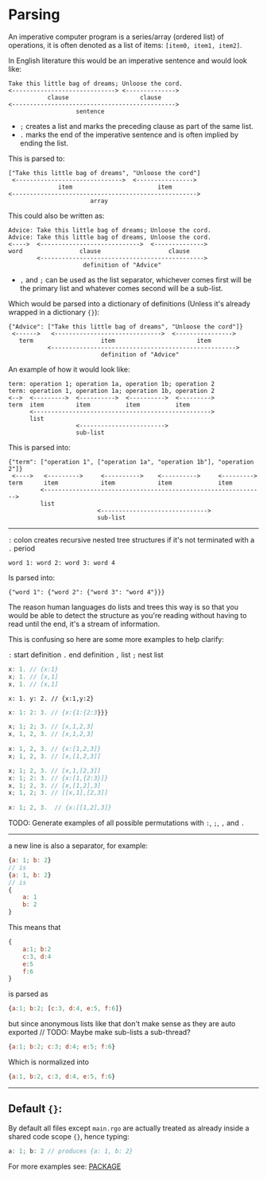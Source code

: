 # Parsing

An imperative computer program is a series/array (ordered list) of operations, it is often denoted as a list of items: `[item0, item1, item2]`.   

In English literature this would be an imperative sentence and would look like:
```
Take this little bag of dreams; Unloose the cord.
<-----------------------------> <-------------->
           clause                    clause         
<---------------------------------------------->
                   sentence
```

* `;` creates a list and marks the preceding clause as part of the same list.
* `.` marks the end of the imperative sentence and is often implied by ending the list.

This is parsed to:
```
["Take this little bag of dreams", "Unloose the cord"]
 <------------------------------>  <---------------->
              item                        item
<---------------------------------------------------->
                       array
```

This could also be written as:

```
Advice: Take this little bag of dreams; Unloose the cord.
Advice: Take this little bag of dreams, Unloose the cord.
<---->  <---------------------------->  <-------------->
word                clause                   clause
        <---------------------------------------------->
                     definition of "Advice"
```

* `,` and `;` can be used as the list separator, whichever comes first will be the primary list and whatever comes second will be a sub-list.


Which would be parsed into a dictionary of definitions (Unless it's already wrapped in a dictionary `{}`):
```
{"Advice": ["Take this little bag of dreams", "Unloose the cord"]}
 <------>   <------------------------------>  <---------------->
   term                   item                       item
           <---------------------------------------------------->
                          definition of "Advice"
```

An example of how it would look like:

```
term: operation 1; operation 1a, operation 1b; operation 2
term: operation 1, operation 1a; operation 1b, operation 2
<-->  <--------->  <---------->  <---------->  <--------->
term  item         item          item          item
      <-------------------------------------------------->
      list
                   <------------------------>
                   sub-list
```

This is parsed into:
```
{"term": ["operation 1", ["operation 1a", "operation 1b"], "operation 2"]}
 <---->   <--------->     <---------->    <---------->     <--------->
term      item            item            item             item
         <-------------------------------------------------------------->
         list
                         <------------------------------>
                         sub-list
```

---
`:` colon creates recursive nested tree structures if it's not terminated with a `.` period

```
word 1: word 2: word 3: word 4
```

Is parsed into:

```
{"word 1": {"word 2": {"word 3": "word 4"}}}
```

The reason human languages do lists and trees this way is so that you would be able to detect the structure as you're reading without having to read until the end, it's a stream of information.  


This is confusing so here are some more examples to help clarify:

`:` start definition
`.` end definition
`,` list
`;` nest list

``` js
x: 1. // {x:1}
x; 1. // [x,1]  
x, 1. // [x,1]  
```
```
x: 1. y: 2. // {x:1,y:2}
```

```js
x: 1: 2: 3. // {x:{1:{2:3}}}  

x; 1; 2; 3. // [x,1,2,3]  
x, 1, 2, 3. // [x,1,2,3]  
  
x: 1, 2, 3. // {x:[1,2,3]}  
x; 1, 2, 3. // [x,[1,2,3]]  

x; 1; 2, 3. // [x,1,[2,3]]
x: 1; 2: 3. // {x:[1,{2:3}]}  
x, 1; 2, 3. // [x,[1,2],3]  
x; 1, 2; 3. // [[x,1],[2,3]]  
  
x: 1; 2, 3.  // {x:[[1,2],3]}  
```

TODO: Generate examples of all possible permutations with `:`, `;`, `,` and `.`

---

a new line is also a separator, for example:

```js
{a: 1; b: 2}
// is
{a: 1, b: 2}
// is
{
    a: 1
    b: 2
}
```

This means that

```js
{
    a:1; b:2
    c:3, d:4
    e:5
    f:6
}
```
is parsed as
```js
{a:1; b:2; [c:3, d:4, e:5, f:6]}
```
but since anonymous lists like that don't make sense as they are auto exported // TODO: Maybe make sub-lists a sub-thread?
```js
{a:1; b:2; c:3; d:4; e:5; f:6}
```
Which is normalized into
```js
{a:1, b:2, c:3, d:4, e:5, f:6}
```

---

## Default `{}`:

By default all files except `main.rgo` are actually treated as already inside a shared code scope `{}`, hence typing:
```js
a: 1; b: 2 // produces {a: 1, b: 2}
```

For more examples see: [PACKAGE](PACKAGE.md)
